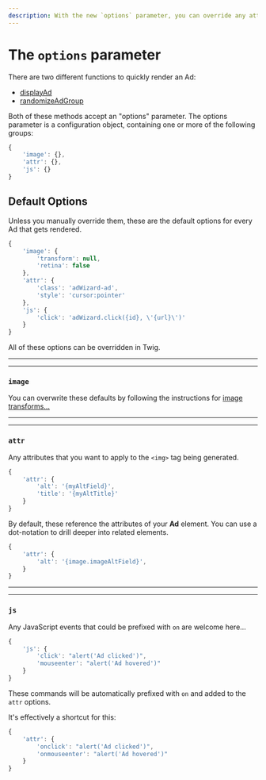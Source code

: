 ```yaml
---
description: With the new `options` parameter, you can override any attribute of the Ad's <img> tag. The attributes are compiled at runtime, here's how you change them.
---
```


# The `options` parameter

There are two different functions to quickly render an Ad:

 - [displayAd](/embedding-your-ads/)
 - [randomizeAdGroup](/embedding-your-ads/)

Both of these methods accept an "options" parameter. The options parameter is a configuration object, containing one or more of the following groups:

```js
{
    'image': {},
    'attr': {},
    'js': {}
}
```

## Default Options

Unless you manually override them, these are the default options for every Ad that gets rendered.

```js
{
    'image': {
        'transform': null,
        'retina': false
    },
    'attr': {
        'class': 'adWizard-ad',
        'style': 'cursor:pointer'
    },
    'js': {
        'click': 'adWizard.click({id}, \'{url}\')'
    }
}
```

All of these options can be overridden in Twig.

---
---

### `image`

You can overwrite these defaults by following the instructions for [image transforms...](/image-transforms/)

---
---

### `attr`

Any attributes that you want to apply to the `<img>` tag being generated.

```js
{
    'attr': {
        'alt': '{myAltField}',
        'title': '{myAltTitle}'
    }
}
```

By default, these reference the attributes of your **Ad** element. You can use a dot-notation to drill deeper into related elements.

```js
{
    'attr': {
        'alt': '{image.imageAltField}',
    }
}
```

---
---

### `js`

Any JavaScript events that could be prefixed with `on` are welcome here...

```js
{
    'js': {
        'click': "alert('Ad clicked')",
        'mouseenter': "alert('Ad hovered')"
    }
}
```

These commands will be automatically prefixed with `on` and added to the `attr` options.

It's effectively a shortcut for this:

```js
{
    'attr': {
        'onclick': "alert('Ad clicked')",
        'onmouseenter': "alert('Ad hovered')"
    }
}
```
